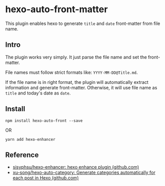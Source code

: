 # hexo-auto-front-matter

This plugin enables hexo to generate `title` and `date` front-matter from file name.

## Intro

The plugin works very simply. It just parse the file name and set the front-matter.

File names must follow strict formats like: `YYYY-MM-DD@Title.md`.

If the file name is in right format, the plugin will automatically extract information and generate front-matter. Otherwise, it will use file name as `title` and today's date as `date`.

## Install

```shell
npm install hexo-auto-front --save
```

OR

```shell
yarn add hexo-enhancer
```

## Reference

- [sisyphsu/hexo-enhancer: hexo enhance plugin (github.com)](https://github.com/sisyphsu/hexo-enhancer)
- [xu-song/hexo-auto-category: Generate categories automatically for each post in Hexo (github.com)](https://github.com/xu-song/hexo-auto-category)